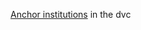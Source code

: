 [Anchor institutions](http://community-wealth.org/strategies/panel/anchors/index.html) in the dvc


